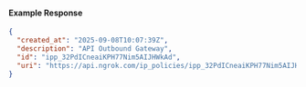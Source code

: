<!-- Code generated for API Clients. DO NOT EDIT. -->

#### Example Response

```json
{
  "created_at": "2025-09-08T10:07:39Z",
  "description": "API Outbound Gateway",
  "id": "ipp_32PdICneaiKPH77Nim5AIJHWkAd",
  "uri": "https://api.ngrok.com/ip_policies/ipp_32PdICneaiKPH77Nim5AIJHWkAd"
}
```
